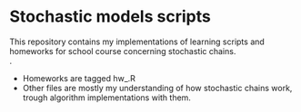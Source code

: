 # Stochastic models scripts
This repository contains my implementations of learning scripts and homeworks for school course concerning stochastic chains.  
.

- Homeworks are tagged hw_.R
- Other files are mostly my understanding of how stochastic chains work, trough algorithm implementations with them.
